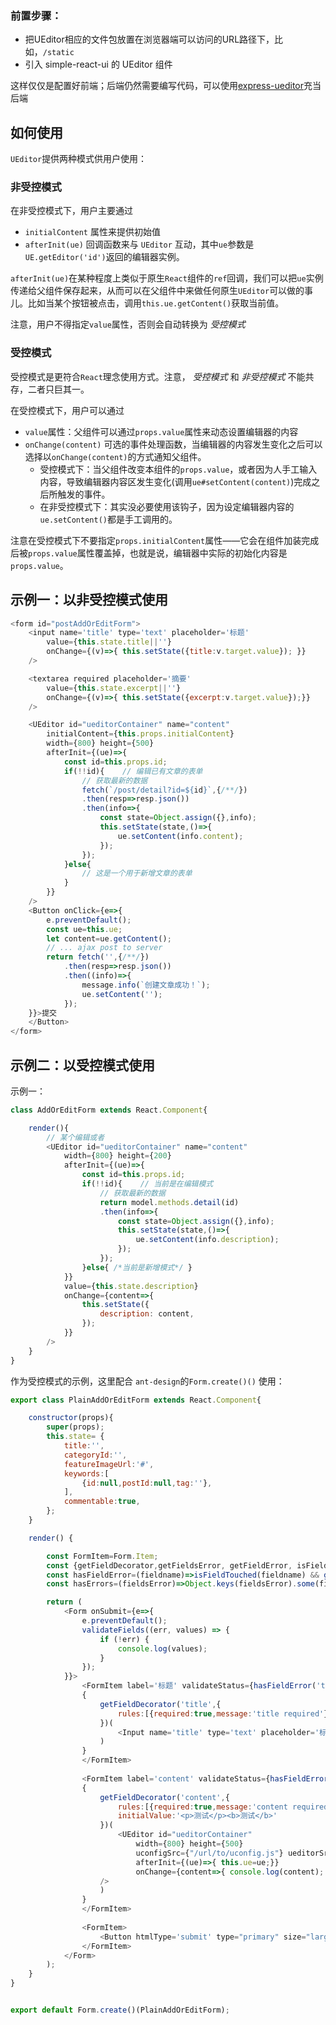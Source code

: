 
### 前置步骤：

* 把UEditor相应的文件包放置在浏览器端可以访问的URL路径下，比如，`/static`
* 引入 simple-react-ui 的 UEditor 组件

这样仅仅是配置好前端；后端仍然需要编写代码，可以使用[express-ueditor](https://www.npmjs.com/package/express-ueditor)充当后端

## 如何使用

`UEditor`提供两种模式供用户使用：

### 非受控模式

在非受控模式下，用户主要通过
* `initialContent` 属性来提供初始值
* `afterInit(ue)` 回调函数来与 `UEditor` 互动，其中`ue`参数是`UE.getEditor('id')`返回的编辑器实例。

`afterInit(ue)`在某种程度上类似于原生`React`组件的`ref`回调，我们可以把`ue`实例传递给父组件保存起来，从而可以在父组件中来做任何原生`UEditor`可以做的事儿。比如当某个按钮被点击，调用`this.ue.getContent()`获取当前值。

注意，用户不得指定`value`属性，否则会自动转换为 *受控模式*

### 受控模式

受控模式是更符合`React`理念使用方式。注意， *受控模式* 和 *非受控模式* 不能共存，二者只巨其一。

在受控模式下，用户可以通过
* `value`属性：父组件可以通过`props.value`属性来动态设置编辑器的内容
* `onChange(content)` 可选的事件处理函数，当编辑器的内容发生变化之后可以选择以`onChange(content)`的方式通知父组件。
    * 受控模式下：当父组件改变本组件的`props.value`，或者因为人手工输入内容，导致编辑器内容区发生变化(调用`ue#setContent(content)`)完成之后所触发的事件。
    * 在非受控模式下：其实没必要使用该钩子，因为设定编辑器内容的`ue.setContent()`都是手工调用的。

注意在受控模式下不要指定`props.initialContent`属性——它会在组件加装完成后被`props.value`属性覆盖掉，也就是说，编辑器中实际的初始化内容是`props.value`。

## 示例一：以非受控模式使用

```js
<form id="postAddOrEditForm">
    <input name='title' type='text' placeholder='标题' 
        value={this.state.title||''} 
        onChange={(v)=>{ this.setState({title:v.target.value}); }}
    />

    <textarea required placeholder='摘要' 
        value={this.state.excerpt||''} 
        onChange={(v)=>{ this.setState({excerpt:v.target.value});}} 
    />

    <UEditor id="ueditorContainer" name="content" 
        initialContent={this.props.initialContent} 
        width={800} height={500} 
        afterInit={(ue)=>{
            const id=this.props.id;
            if(!!id){    // 编辑已有文章的表单
                // 获取最新的数据
                fetch(`/post/detail?id=${id}`,{/**/})
                .then(resp=>resp.json())
                .then(info=>{
                    const state=Object.assign({},info);
                    this.setState(state,()=>{
                        ue.setContent(info.content);
                    });
                });
            }else{ 
                // 这是一个用于新增文章的表单
            }
        }} 
    /> 
    <Button onClick={e=>{
        e.preventDefault();
        const ue=this.ue;
        let content=ue.getContent();
        // ... ajax post to server
        return fetch('',{/**/})
            .then(resp=>resp.json())
            .then((info)=>{
                message.info(`创建文章成功！`);
                ue.setContent('');
            });
    }}>提交
    </Button>
</form>
```

## 示例二：以受控模式使用

示例一：
```javascript
class AddOrEditForm extends React.Component{

    render(){
        // 某个编辑或者
        <UEditor id="ueditorContainer" name="content" 
            width={800} height={200}
            afterInit={(ue)=>{
                const id=this.props.id;
                if(!!id){    // 当前是在编辑模式
                    // 获取最新的数据
                    return model.methods.detail(id)
                    .then(info=>{
                        const state=Object.assign({},info);
                        this.setState(state,()=>{
                            ue.setContent(info.description);
                        });
                    });
                }else{ /*当前是新增模式*/ }
            }} 
            value={this.state.description}
            onChange={content=>{
                this.setState({
                    description: content,
                });
            }}
        /> 
    }
}

```

作为受控模式的示例，这里配合 `ant-design`的`Form.create()()` 使用：
```javascript
export class PlainAddOrEditForm extends React.Component{

    constructor(props){
        super(props);
        this.state= {
            title:'',
            categoryId:'',
            featureImageUrl:'#',
            keywords:[
                {id:null,postId:null,tag:''},
            ],
            commentable:true,
        };
    }

    render() {

        const FormItem=Form.Item;
        const {getFieldDecorator,getFieldsError, getFieldError, isFieldTouched,validateFields}=this.props.form;
        const hasFieldError=(fieldname)=>isFieldTouched(fieldname) && getFieldError(fieldname);
        const hasErrors=(fieldsError)=>Object.keys(fieldsError).some(field => fieldsError[field]);

        return (
            <Form onSubmit={e=>{
                e.preventDefault();
                validateFields((err, values) => {
                    if (!err) {
                        console.log(values);
                    }
                });
            }}>
                <FormItem label='标题' validateStatus={hasFieldError('title')} help={hasFieldError('title')||''} >
                {
                    getFieldDecorator('title',{
                        rules:[{required:true,message:'title required'}],
                    })(
                        <Input name='title' type='text' placeholder='标题'/>
                    )
                }
                </FormItem>
            
                <FormItem label='content' validateStatus={hasFieldError('content')} help={hasFieldError('content')||''} >
                {
                    getFieldDecorator('content',{
                        rules:[{required:true,message:'content required'}],
                        initialValue:'<p>测试</p><b>测试</b>'
                    })(
                        <UEditor id="ueditorContainer" 
                            width={800} height={500} 
                            uconfigSrc={"/url/to/uconfig.js"} ueditorSrc={"/url/to/ueditor.js"}
                            afterInit={(ue)=>{ this.ue=ue;}} 
                            onChange={content=>{ console.log(content); }}
                    /> 
                    )
                }
                </FormItem>
  
                <FormItem>
                    <Button htmlType='submit' type="primary" size="large" disabled={hasErrors(getFieldsError())}>Submit</Button>
                </FormItem>
            </Form>
        );
    }
}


export default Form.create()(PlainAddOrEditForm);
```
